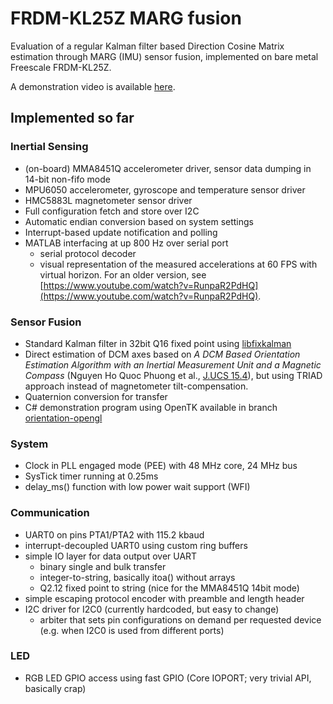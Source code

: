 FRDM-KL25Z MARG fusion
======================

Evaluation of a regular Kalman filter based Direction Cosine Matrix estimation through MARG (IMU) sensor fusion, implemented on bare metal Freescale FRDM-KL25Z.

A demonstration video is available [here](https://www.youtube.com/watch?v=tmC5kjQn-uA).

## Implemented so far ##

### Inertial Sensing ###

- (on-board) MMA8451Q accelerometer driver, sensor data dumping in 14-bit non-fifo mode
- MPU6050 accelerometer, gyroscope and temperature sensor driver
- HMC5883L magnetometer sensor driver
- Full configuration fetch and store over I2C
- Automatic endian conversion based on system settings
- Interrupt-based update notification and polling
- MATLAB interfacing at up 800 Hz over serial port
  - serial protocol decoder
  - visual representation of the measured accelerations at 60 FPS with virtual horizon. For an older version, see [https://www.youtube.com/watch?v=RunpaR2PdHQ](https://www.youtube.com/watch?v=RunpaR2PdHQ).

### Sensor Fusion ###

- Standard Kalman filter in 32bit Q16 fixed point using [libfixkalman](https://github.com/sunsided/libfixkalman)
- Direct estimation of DCM axes based on *A DCM Based Orientation Estimation Algorithm with an Inertial Measurement Unit and a Magnetic Compass* (Nguyen Ho Quoc Phuong et al., [J.UCS 15.4](http://www.jucs.org/jucs_15_4/a_dcm_based_orientation)), but using TRIAD approach instead of magnetometer tilt-compensation.
- Quaternion conversion for transfer
- C# demonstration program using OpenTK available in branch [orientation-opengl](https://github.com/sunsided/frdm-kl25z-acc-uart/tree/orientation-opengl) 

### System ###

- Clock in PLL engaged mode (PEE) with 48 MHz core, 24 MHz bus
- SysTick timer running at 0.25ms
- delay_ms() function with low power wait support (WFI)

### Communication ###

- UART0 on pins PTA1/PTA2 with 115.2 kbaud
- interrupt-decoupled UART0 using custom ring buffers
- simple IO layer for data output over UART
  - binary single and bulk transfer
  - integer-to-string, basically itoa() without arrays
  - Q2.12 fixed point to string (nice for the MMA8451Q 14bit mode)
- simple escaping protocol encoder with preamble and length header
- I2C driver for I2C0 (currently hardcoded, but easy to change)
  - arbiter that sets pin configurations on demand per requested device (e.g. when I2C0 is used from different ports)

### LED ###

- RGB LED GPIO access using fast GPIO (Core IOPORT; very trivial API, basically crap)

